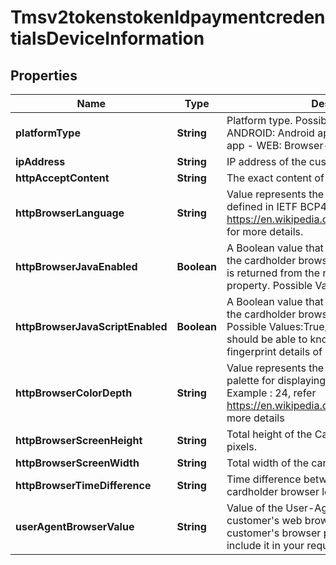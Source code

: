 
# Tmsv2tokenstokenIdpaymentcredentialsDeviceInformation

## Properties
Name | Type | Description | Notes
------------ | ------------- | ------------- | -------------
**platformType** | **String** | Platform type.  Possible Values:   - iOS: iOS app   - ANDROID: Android app   - WINDOWS: Windows app   - WEB: Browser-based app  |  [optional]
**ipAddress** | **String** | IP address of the customer.  |  [optional]
**httpAcceptContent** | **String** | The exact content of the HTTP accept header.  |  [optional]
**httpBrowserLanguage** | **String** | Value represents the browser language as defined in IETF BCP47. Example:en-US, refer  https://en.wikipedia.org/wiki/IETF_language_tag for more details.  |  [optional]
**httpBrowserJavaEnabled** | **Boolean** | A Boolean value that represents the ability of the cardholder browser to execute Java. Value is returned from the navigator.javaEnabled property. Possible Values:True/False  |  [optional]
**httpBrowserJavaScriptEnabled** | **Boolean** | A Boolean value that represents the ability of the cardholder browser to execute JavaScript. Possible Values:True/False. **Note**: Merchants should be able to know the values from fingerprint details of cardholder&#39;s browser.  |  [optional]
**httpBrowserColorDepth** | **String** | Value represents the bit depth of the color palette for displaying images, in bits per pixel. Example : 24, refer https://en.wikipedia.org/wiki/Color_depth for more details  |  [optional]
**httpBrowserScreenHeight** | **String** | Total height of the Cardholder&#39;s screen in pixels.  |  [optional]
**httpBrowserScreenWidth** | **String** | Total width of the cardholder&#39;s screen in pixels.  |  [optional]
**httpBrowserTimeDifference** | **String** | Time difference between UTC time and the cardholder browser local time, in minutes.  |  [optional]
**userAgentBrowserValue** | **String** | Value of the User-Agent header sent by the customer&#39;s web browser. Note If the customer&#39;s browser provides a value, you must include it in your request.  |  [optional]



